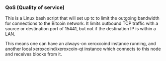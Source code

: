 ### QoS (Quality of service) ###

This is a Linux bash script that will set up tc to limit the outgoing bandwidth for connections to the Bitcoin network. It limits outbound TCP traffic with a source or destination port of 15441, but not if the destination IP is within a LAN.

This means one can have an always-on xeroxcoind instance running, and another local xeroxcoind/xeroxcoin-qt instance which connects to this node and receives blocks from it.
